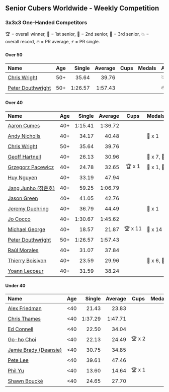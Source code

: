 ## Senior Cubers Worldwide - Weekly Competition
### 3x3x3 One-Handed Competitors

🏆 = overall winner, 🥇 = 1st senior, 🥈 = 2nd senior, 🥉 = 3rd senior, 💥 = overall record, 🔥 = PR average, ⚡ = PR single.

#### Over 50

| Name | Age | Single | Average | Cups | Medals | Achievements |
| :-- | :--: | --: | --: | :--: | :-- | :-- |
| [<span style="white-space: nowrap">Chris Wright</span>](../../persons/chris_wright/333oh.md) | 50+ | 35.64 | 39.76 | <span style="white-space: nowrap"></span> | <span style="white-space: nowrap"></span> | <span style="white-space: nowrap">💥 x 1, 🔥 x 1, ⚡ x 1</span> |
| [<span style="white-space: nowrap">Peter Douthwright</span>](../../persons/peter_douthwright/333oh.md) | 50+ | 1:26.57 | 1:57.43 | <span style="white-space: nowrap"></span> | <span style="white-space: nowrap"></span> | <span style="white-space: nowrap">🔥 x 1, ⚡ x 2</span> |

#### Over 40

| Name | Age | Single | Average | Cups | Medals | Achievements |
| :-- | :--: | --: | --: | :--: | :-- | :-- |
| [<span style="white-space: nowrap">Aaron Cumes</span>](../../persons/aaron_cumes/333oh.md) | 40+ | 1:15.41 | 1:36.72 | <span style="white-space: nowrap"></span> | <span style="white-space: nowrap"></span> | <span style="white-space: nowrap">🔥 x 4, ⚡ x 5</span> |
| [<span style="white-space: nowrap">Andy Nicholls</span>](../../persons/andy_nicholls/333oh.md) | 40+ | 34.17 | 40.48 | <span style="white-space: nowrap"></span> | <span style="white-space: nowrap">🥉 x 1</span> | <span style="white-space: nowrap">🔥 x 2, ⚡ x 4</span> |
| [<span style="white-space: nowrap">Chris Wright</span>](../../persons/chris_wright/333oh.md) | 50+ | 35.64 | 39.76 | <span style="white-space: nowrap"></span> | <span style="white-space: nowrap"></span> | <span style="white-space: nowrap">💥 x 1, 🔥 x 1, ⚡ x 1</span> |
| [<span style="white-space: nowrap">Geoff Hartnell</span>](../../persons/geoff_hartnell/333oh.md) | 40+ | 26.13 | 30.96 | <span style="white-space: nowrap"></span> | <span style="white-space: nowrap">🥈 x 7, 🥉 x 7</span> | <span style="white-space: nowrap">🔥 x 5, ⚡ x 4</span> |
| [<span style="white-space: nowrap">Grzegorz Pacewicz</span>](../../persons/grzegorz_pacewicz/333oh.md) | 40+ | 24.78 | 32.65 | <span style="white-space: nowrap">🏆 x 1</span> | <span style="white-space: nowrap">🥇 x 1, 🥈 x 2</span> | <span style="white-space: nowrap">🔥 x 3, ⚡ x 2</span> |
| [<span style="white-space: nowrap">Huy Nguyen</span>](../../persons/huy_nguyen/333oh.md) | 40+ | 33.19 | 47.94 | <span style="white-space: nowrap"></span> | <span style="white-space: nowrap"></span> | <span style="white-space: nowrap">🔥 x 2, ⚡ x 1</span> |
| [<span style="white-space: nowrap">Jang Junho (장준호)</span>](../../persons/jang_junho/333oh.md) | 40+ | 59.25 | 1:06.79 | <span style="white-space: nowrap"></span> | <span style="white-space: nowrap"></span> | <span style="white-space: nowrap">🔥 x 3, ⚡ x 3</span> |
| [<span style="white-space: nowrap">Jason Green</span>](../../persons/jason_green/333oh.md) | 40+ | 41.05 | 42.76 | <span style="white-space: nowrap"></span> | <span style="white-space: nowrap"></span> | <span style="white-space: nowrap">🔥 x 1, ⚡ x 1</span> |
| [<span style="white-space: nowrap">Jeremy Duehring</span>](../../persons/jeremy_duehring/333oh.md) | 40+ | 36.79 | 44.49 | <span style="white-space: nowrap"></span> | <span style="white-space: nowrap">🥉 x 1</span> | <span style="white-space: nowrap">🔥 x 2, ⚡ x 2</span> |
| [<span style="white-space: nowrap">Jo Cocco</span>](../../persons/jo_cocco/333oh.md) | 40+ | 1:30.67 | 1:45.62 | <span style="white-space: nowrap"></span> | <span style="white-space: nowrap"></span> | <span style="white-space: nowrap">🔥 x 2, ⚡ x 3</span> |
| [<span style="white-space: nowrap">Michael George</span>](../../persons/michael_george/333oh.md) | 40+ | 18.57 | 21.87 | <span style="white-space: nowrap">🏆 x 11</span> | <span style="white-space: nowrap">🥇 x 14</span> | <span style="white-space: nowrap">💥 x 5, 🔥 x 3, ⚡ x 5</span> |
| [<span style="white-space: nowrap">Peter Douthwright</span>](../../persons/peter_douthwright/333oh.md) | 50+ | 1:26.57 | 1:57.43 | <span style="white-space: nowrap"></span> | <span style="white-space: nowrap"></span> | <span style="white-space: nowrap">🔥 x 1, ⚡ x 2</span> |
| [<span style="white-space: nowrap">Raúl Morales</span>](../../persons/raul_morales/333oh.md) | 40+ | 31.07 | 37.84 | <span style="white-space: nowrap"></span> | <span style="white-space: nowrap"></span> | <span style="white-space: nowrap">🔥 x 1, ⚡ x 1</span> |
| [<span style="white-space: nowrap">Thierry Boisivon</span>](../../persons/thierry_boisivon/333oh.md) | 40+ | 23.59 | 29.96 | <span style="white-space: nowrap"></span> | <span style="white-space: nowrap">🥈 x 6, 🥉 x 6</span> | <span style="white-space: nowrap">🔥 x 7, ⚡ x 3</span> |
| [<span style="white-space: nowrap">Yoann Lecoeur</span>](../../persons/yoann_lecoeur/333oh.md) | 40+ | 31.59 | 38.24 | <span style="white-space: nowrap"></span> | <span style="white-space: nowrap"></span> | <span style="white-space: nowrap">🔥 x 1, ⚡ x 1</span> |

#### Under 40

| Name | Age | Single | Average | Cups | Medals | Achievements |
| :-- | :--: | --: | --: | :--: | :-- | :-- |
| [<span style="white-space: nowrap">Alex Friedman</span>](../../persons/alex_friedman/333oh.md) | <40 | 21.43 | 23.83 | <span style="white-space: nowrap"></span> | <span style="white-space: nowrap"></span> | <span style="white-space: nowrap">🔥 x 4, ⚡ x 4</span> |
| [<span style="white-space: nowrap">Chris Thames</span>](../../persons/chris_thames/333oh.md) | <40 | 1:37.29 | 1:47.71 | <span style="white-space: nowrap"></span> | <span style="white-space: nowrap"></span> | <span style="white-space: nowrap">🔥 x 2, ⚡ x 1</span> |
| [<span style="white-space: nowrap">Ed Connell</span>](../../persons/ed_connell/333oh.md) | <40 | 22.50 | 34.04 | <span style="white-space: nowrap"></span> | <span style="white-space: nowrap"></span> | <span style="white-space: nowrap">🔥 x 1, ⚡ x 1</span> |
| [<span style="white-space: nowrap">Go-ho Choi</span>](../../persons/go_ho_choi/333oh.md) | <40 | 22.13 | 24.49 | <span style="white-space: nowrap">🏆 x 2</span> | <span style="white-space: nowrap"></span> | <span style="white-space: nowrap">💥 x 1, 🔥 x 2, ⚡ x 1</span> |
| [<span style="white-space: nowrap">Jamie Brady (Deansie)</span>](../../persons/jamie_brady/333oh.md) | <40 | 30.75 | 34.85 | <span style="white-space: nowrap"></span> | <span style="white-space: nowrap"></span> | <span style="white-space: nowrap">🔥 x 4, ⚡ x 3</span> |
| [<span style="white-space: nowrap">Pete Lee</span>](../../persons/pete_lee/333oh.md) | <40 | 39.61 | 47.46 | <span style="white-space: nowrap"></span> | <span style="white-space: nowrap"></span> | <span style="white-space: nowrap">🔥 x 2, ⚡ x 1</span> |
| [<span style="white-space: nowrap">Phil Yu</span>](../../persons/phil_yu/333oh.md) | <40 | 13.60 | 14.64 | <span style="white-space: nowrap">🏆 x 1</span> | <span style="white-space: nowrap"></span> | <span style="white-space: nowrap">💥 x 1, 🔥 x 1, ⚡ x 1</span> |
| [<span style="white-space: nowrap">Shawn Boucké</span>](../../persons/shawn_boucke/333oh.md) | <40 | 24.65 | 27.70 | <span style="white-space: nowrap"></span> | <span style="white-space: nowrap"></span> | <span style="white-space: nowrap">🔥 x 1, ⚡ x 1</span> |


<!-- Global site tag (gtag.js) - Google Analytics -->
<script async src="https://www.googletagmanager.com/gtag/js?id=UA-86348435-3"></script>
<script>window.dataLayer = window.dataLayer || []; function gtag() {dataLayer.push(arguments);} gtag('js', new Date()); gtag('config', 'UA-86348435-3');</script>
